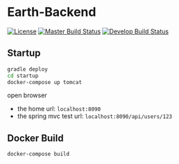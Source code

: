 # Earth-Backend

[![License][license-image]][license-url]
[![Master Build Status][master-travis-image]][travis-url]
[![Develop Build Status][develop-travis-image]][travis-url]


## Startup

```bash
gradle deploy
cd startup
docker-compose up tomcat
```

open browser
- the home url: `localhost:8090`
- the spring mvc test url: `localhost:8090/api/users/123`

## Docker Build 

```bash
docker-compose build

```

[travis-url]: https://travis-ci.org/G-Explorer/Earth-Backend-Java
[master-travis-image]: https://img.shields.io/travis/G-Explorer/Earth-Backend-Java/master.svg?style=flat-square&label=master-build
[develop-travis-image]: https://img.shields.io/travis/G-Explorer/Earth-Backend-Java/develop.svg?style=flat-square&label=develop-build

[license-url]: https://github.com/G-Explorer/Earth-Backend-Java/blob/master/LICENSE
[license-image]: https://img.shields.io/github/license/G-Explorer/Earth-Backend-Java.svg?style=flat-square
